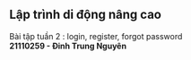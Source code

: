 <h2>Lập trình di động nâng cao </h2>
Bài tập tuần 2 : login, register, forgot password <br>
<strong>21110259 - Đinh Trung Nguyên</strong>
